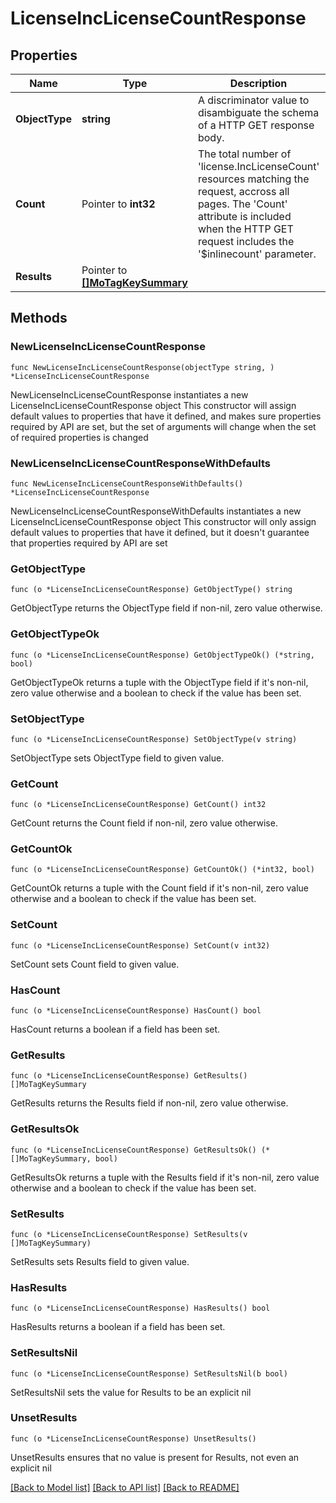# LicenseIncLicenseCountResponse

## Properties

Name | Type | Description | Notes
------------ | ------------- | ------------- | -------------
**ObjectType** | **string** | A discriminator value to disambiguate the schema of a HTTP GET response body. | 
**Count** | Pointer to **int32** | The total number of &#39;license.IncLicenseCount&#39; resources matching the request, accross all pages. The &#39;Count&#39; attribute is included when the HTTP GET request includes the &#39;$inlinecount&#39; parameter. | [optional] 
**Results** | Pointer to [**[]MoTagKeySummary**](MoTagKeySummary.md) |  | [optional] 

## Methods

### NewLicenseIncLicenseCountResponse

`func NewLicenseIncLicenseCountResponse(objectType string, ) *LicenseIncLicenseCountResponse`

NewLicenseIncLicenseCountResponse instantiates a new LicenseIncLicenseCountResponse object
This constructor will assign default values to properties that have it defined,
and makes sure properties required by API are set, but the set of arguments
will change when the set of required properties is changed

### NewLicenseIncLicenseCountResponseWithDefaults

`func NewLicenseIncLicenseCountResponseWithDefaults() *LicenseIncLicenseCountResponse`

NewLicenseIncLicenseCountResponseWithDefaults instantiates a new LicenseIncLicenseCountResponse object
This constructor will only assign default values to properties that have it defined,
but it doesn't guarantee that properties required by API are set

### GetObjectType

`func (o *LicenseIncLicenseCountResponse) GetObjectType() string`

GetObjectType returns the ObjectType field if non-nil, zero value otherwise.

### GetObjectTypeOk

`func (o *LicenseIncLicenseCountResponse) GetObjectTypeOk() (*string, bool)`

GetObjectTypeOk returns a tuple with the ObjectType field if it's non-nil, zero value otherwise
and a boolean to check if the value has been set.

### SetObjectType

`func (o *LicenseIncLicenseCountResponse) SetObjectType(v string)`

SetObjectType sets ObjectType field to given value.


### GetCount

`func (o *LicenseIncLicenseCountResponse) GetCount() int32`

GetCount returns the Count field if non-nil, zero value otherwise.

### GetCountOk

`func (o *LicenseIncLicenseCountResponse) GetCountOk() (*int32, bool)`

GetCountOk returns a tuple with the Count field if it's non-nil, zero value otherwise
and a boolean to check if the value has been set.

### SetCount

`func (o *LicenseIncLicenseCountResponse) SetCount(v int32)`

SetCount sets Count field to given value.

### HasCount

`func (o *LicenseIncLicenseCountResponse) HasCount() bool`

HasCount returns a boolean if a field has been set.

### GetResults

`func (o *LicenseIncLicenseCountResponse) GetResults() []MoTagKeySummary`

GetResults returns the Results field if non-nil, zero value otherwise.

### GetResultsOk

`func (o *LicenseIncLicenseCountResponse) GetResultsOk() (*[]MoTagKeySummary, bool)`

GetResultsOk returns a tuple with the Results field if it's non-nil, zero value otherwise
and a boolean to check if the value has been set.

### SetResults

`func (o *LicenseIncLicenseCountResponse) SetResults(v []MoTagKeySummary)`

SetResults sets Results field to given value.

### HasResults

`func (o *LicenseIncLicenseCountResponse) HasResults() bool`

HasResults returns a boolean if a field has been set.

### SetResultsNil

`func (o *LicenseIncLicenseCountResponse) SetResultsNil(b bool)`

 SetResultsNil sets the value for Results to be an explicit nil

### UnsetResults
`func (o *LicenseIncLicenseCountResponse) UnsetResults()`

UnsetResults ensures that no value is present for Results, not even an explicit nil

[[Back to Model list]](../README.md#documentation-for-models) [[Back to API list]](../README.md#documentation-for-api-endpoints) [[Back to README]](../README.md)


